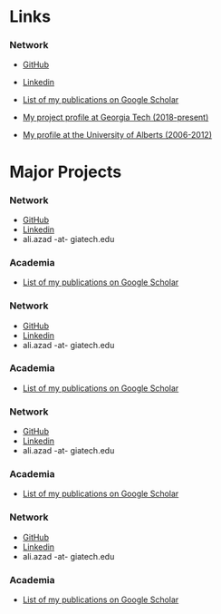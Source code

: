 # Links

### Network

* [GitHub]()
* [Linkedin]()

* [List of my publications on Google Scholar](https://goo.gl/Y2grlj)
* [My project profile at Georgia Tech (2018-present)](https://gatech-csm.symplicity.com/profiles/aliazad)
* [My profile at the University of Alberts (2006-2012)](https://sites.ualberta.ca/~azad1)

# Major Projects
### Network

* [GitHub]()
* [Linkedin]()
* ali.azad -at- giatech.edu

### Academia

* [List of my publications on Google Scholar](https://goo.gl/Y2grlj)

### Network

* [GitHub]()
* [Linkedin]()
* ali.azad -at- giatech.edu

### Academia

* [List of my publications on Google Scholar](https://goo.gl/Y2grlj)

### Network

* [GitHub]()
* [Linkedin]()
* ali.azad -at- giatech.edu

### Academia

* [List of my publications on Google Scholar](https://goo.gl/Y2grlj)

### Network

* [GitHub]()
* [Linkedin]()
* ali.azad -at- giatech.edu

### Academia

* [List of my publications on Google Scholar](https://goo.gl/Y2grlj)
